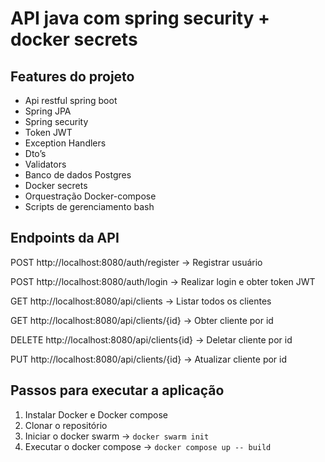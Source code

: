 # API java com spring security + docker secrets

## Features do projeto

- Api restful spring boot
- Spring JPA
- Spring security
- Token JWT
- Exception Handlers
- Dto’s
- Validators
- Banco de dados Postgres
- Docker secrets
- Orquestração Docker-compose
- Scripts de gerenciamento bash

## Endpoints da API

POST http://localhost:8080/auth/register → Registrar usuário

POST http://localhost:8080/auth/login → Realizar login e obter token JWT

GET http://localhost:8080/api/clients → Listar todos os clientes

GET http://localhost:8080/api/clients/{id} → Obter cliente por id

DELETE http://localhost:8080/api/clients{id} → Deletar cliente por id

PUT http://localhost:8080/api/clients/{id} → Atualizar cliente por id

## Passos para executar a aplicação

1. Instalar Docker e Docker compose
2. Clonar o repositório 
3. Iniciar o docker swarm → `docker swarm init`
4. Executar o docker compose → `docker compose up -- build`